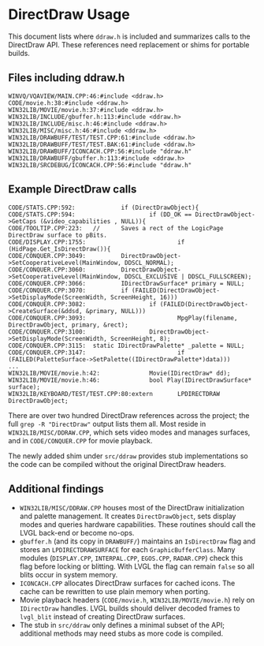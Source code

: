 # DirectDraw Usage

This document lists where `ddraw.h` is included and summarizes calls to the DirectDraw API. These references need replacement or shims for portable builds.

## Files including ddraw.h

```
WINVQ/VQAVIEW/MAIN.CPP:46:#include <ddraw.h>
CODE/movie.h:38:#include <ddraw.h>
WIN32LIB/MOVIE/movie.h:37:#include <ddraw.h>
WIN32LIB/INCLUDE/gbuffer.h:113:#include <ddraw.h>
WIN32LIB/INCLUDE/misc.h:46:#include <ddraw.h>
WIN32LIB/MISC/misc.h:46:#include <ddraw.h>
WIN32LIB/DRAWBUFF/TEST/TEST.CPP:61:#include <ddraw.h>
WIN32LIB/DRAWBUFF/TEST/TEST.BAK:61:#include <ddraw.h>
WIN32LIB/DRAWBUFF/ICONCACH.CPP:56:#include "ddraw.h"
WIN32LIB/DRAWBUFF/gbuffer.h:113:#include <ddraw.h>
WIN32LIB/SRCDEBUG/ICONCACH.CPP:56:#include "ddraw.h"
```

## Example DirectDraw calls

```
CODE/STATS.CPP:592:             if (DirectDrawObject){
CODE/STATS.CPP:594:                     if (DD_OK == DirectDrawObject->GetCaps (&video_capabilities , NULL)){
CODE/TOOLTIP.CPP:223:   //      Saves a rect of the LogicPage DirectDraw surface to pBits.
CODE/DISPLAY.CPP:1755:                          if (HidPage.Get_IsDirectDraw()){
CODE/CONQUER.CPP:3049:          DirectDrawObject->SetCooperativeLevel(MainWindow, DDSCL_NORMAL);
CODE/CONQUER.CPP:3060:          DirectDrawObject->SetCooperativeLevel(MainWindow, DDSCL_EXCLUSIVE | DDSCL_FULLSCREEN);
CODE/CONQUER.CPP:3066:          IDirectDrawSurface* primary = NULL;
CODE/CONQUER.CPP:3070:          if (FAILED(DirectDrawObject->SetDisplayMode(ScreenWidth, ScreenHeight, 16)))
CODE/CONQUER.CPP:3082:                  if (FAILED(DirectDrawObject->CreateSurface(&ddsd, &primary, NULL)))
CODE/CONQUER.CPP:3093:                          MpgPlay(filename, DirectDrawObject, primary, &rect);
CODE/CONQUER.CPP:3100:                  DirectDrawObject->SetDisplayMode(ScreenWidth, ScreenHeight, 8);
CODE/CONQUER.CPP:3115:  static IDirectDrawPalette* _palette = NULL;
CODE/CONQUER.CPP:3147:                          if (FAILED(PaletteSurface->SetPalette((IDirectDrawPalette*)data)))
...
WIN32LIB/MOVIE/movie.h:42:              Movie(IDirectDraw* dd);
WIN32LIB/MOVIE/movie.h:46:              bool Play(IDirectDrawSurface* surface);
WIN32LIB/KEYBOARD/TEST/TEST.CPP:80:extern       LPDIRECTDRAW    DirectDrawObject;
```

There are over two hundred DirectDraw references across the project; the full `grep -R "DirectDraw"` output lists them all. Most reside in `WIN32LIB/MISC/DDRAW.CPP`, which sets video modes and manages surfaces, and in `CODE/CONQUER.CPP` for movie playback.

The newly added shim under `src/ddraw` provides stub implementations so the code can be compiled without the original DirectDraw headers.

## Additional findings

- `WIN32LIB/MISC/DDRAW.CPP` houses most of the DirectDraw initialization and palette management. It creates `DirectDrawObject`, sets display modes and queries hardware capabilities. These routines should call the LVGL back-end or become no-ops.
- `gbuffer.h` (and its copy in `DRAWBUFF/`) maintains an `IsDirectDraw` flag and stores an `LPDIRECTDRAWSURFACE` for each `GraphicBufferClass`. Many modules (`DISPLAY.CPP`, `INTERPAL.CPP`, `EGOS.CPP`, `RADAR.CPP`) check this flag before locking or blitting. With LVGL the flag can remain `false` so all blits occur in system memory.
- `ICONCACH.CPP` allocates DirectDraw surfaces for cached icons. The cache can be rewritten to use plain memory when porting.
- Movie playback headers (`CODE/movie.h`, `WIN32LIB/MOVIE/movie.h`) rely on `IDirectDraw` handles. LVGL builds should deliver decoded frames to `lvgl_blit` instead of creating DirectDraw surfaces.
- The stub in `src/ddraw` only defines a minimal subset of the API; additional methods may need stubs as more code is compiled.

